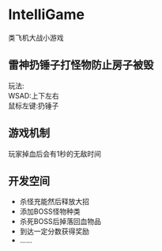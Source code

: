 # IntelliGame
 类飞机大战小游戏
## 雷神扔锤子打怪物防止房子被毁
玩法:  
WSAD:上下左右  
鼠标左键:扔锤子
## 游戏机制
玩家掉血后会有1秒的无敌时间
## 开发空间
* 杀怪充能然后释放大招
* 添加BOSS怪物种类
* 杀死BOSS后掉落回血物品
* 到达一定分数获得奖励
* ......

